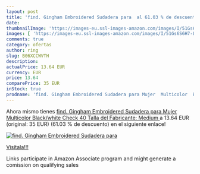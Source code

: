 ```yaml
---
layout: post
title: 'find. Gingham Embroidered Sudadera para  al 61.03 % de descuento'
date: 
thumbnailImage: 'https://images-eu.ssl-images-amazon.com/images/I/51Gs6S6H7-L._SL200_.jpg'
images: [ 'https://images-eu.ssl-images-amazon.com/images/I/51Gs6S6H7-L._SL200_.jpg' ]
comments: true
category: ofertas
author: ring
slug: B06XCCWVTH
description:
actualPrice: 13.64 EUR
currency: EUR
price: 13.64
comparePrice: 35 EUR
inStock: true
prodname: 'find. Gingham Embroidered Sudadera para Mujer  Multicolor  Black/white Check   40  Talla del Fabricante: Medium '
---
```


Ahora mismo tienes [find. Gingham Embroidered Sudadera para Mujer  Multicolor  Black/white Check   40  Talla del Fabricante: Medium ](https://www.amazon.es/dp/B06XCCWVTH/?tag=tolees-21) a 13.64 EUR (original: 35 EUR) (61.03 %  de descuento) en el siguiente enlace!

[![find. Gingham Embroidered Sudadera para ](https://images-eu.ssl-images-amazon.com/images/I/51Gs6S6H7-L._SL200_.jpg)](https://www.amazon.es/dp/B06XCCWVTH/?tag=tolees-21)

[Visítala!!!](https://www.amazon.es/dp/B06XCCWVTH/?tag=tolees-21)

Links participate in Amazon Associate program and might generate a comission on qualifying sales
